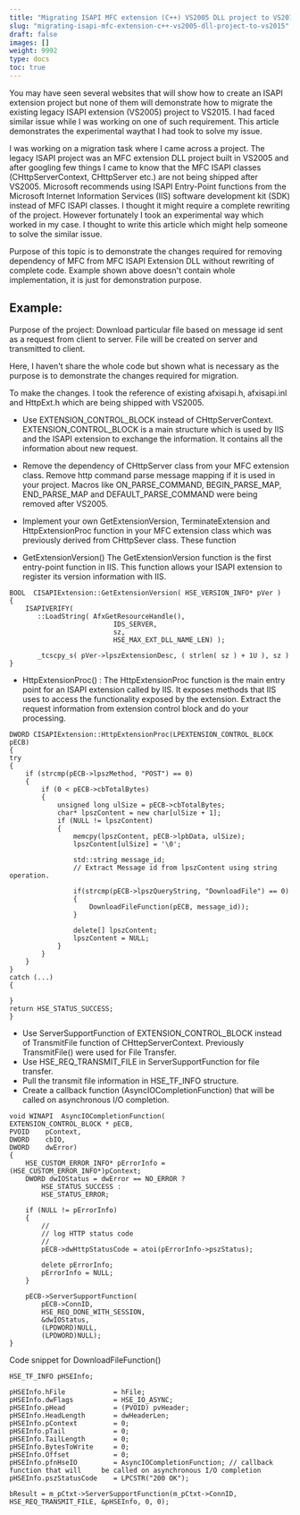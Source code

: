 ```yaml
---
title: "Migrating ISAPI MFC extension (C++) VS2005 DLL project to VS2015."
slug: "migrating-isapi-mfc-extension-c++-vs2005-dll-project-to-vs2015"
draft: false
images: []
weight: 9992
type: docs
toc: true
---
```


You may have seen several websites that will show how to create an ISAPI extension project but none of them will demonstrate how to migrate the existing legacy ISAPI extension (VS2005) project to VS2015. I had faced similar issue while I was working on one of such requirement. This article demonstrates the experimental waythat I had took to solve my issue.

I was working on a migration task where I came across a project. The legacy ISAPI project was an MFC extension DLL project built in VS2005 and after googling few things I came to know that the MFC ISAPI classes (CHttpServerContext, CHttpServer etc.) are not being shipped after VS2005. Microsoft recommends using ISAPI Entry-Point functions from the Microsoft Internet Information Services (IIS) software development kit (SDK) instead of MFC ISAPI classes. I thought it might require a complete rewriting of the project. However fortunately I took an experimental way which worked in my case. I thought to write this article which might help someone to solve the similar issue.

Purpose of this topic is to demonstrate the changes required for removing dependency of MFC from MFC ISAPI Extension DLL without rewriting of complete code. Example shown above doesn't contain whole implementation, it is just for demonstration purpose.

## Example:
Purpose of the project: Download particular file based on message id sent as a request from client to server. File will be created on server and transmitted to client.

Here, I haven't share the whole code but shown what is necessary as the purpose is to demonstrate the changes required for migration.
  
To make the changes. I took the reference of existing afxisapi.h, afxisapi.inl and HttpExt.h which are being shipped with VS2005.

-    Use EXTENSION_CONTROL_BLOCK instead of CHttpServerContext. EXTENSION_CONTROL_BLOCK is a main structure which is used by IIS and the ISAPI extension to exchange the information. It contains all the information about new request.

-    Remove the dependency of CHttpServer class from your MFC extension class. Remove http command parse message mapping if it is used in your project. Macros like ON_PARSE_COMMAND, BEGIN_PARSE_MAP, END_PARSE_MAP and DEFAULT_PARSE_COMMAND were being removed after VS2005. 

-    Implement your own GetExtensionVersion, TerminateExtension and HttpExtensionProc function in your MFC extension class which was previously derived from CHttpSever class. These function

-    GetExtensionVersion()
The GetExtensionVersion function is the first entry-point function in IIS. This function allows your ISAPI extension to register its version information with IIS.

    BOOL  CISAPIExtension::GetExtensionVersion( HSE_VERSION_INFO* pVer )
    {
        ISAPIVERIFY(
           ::LoadString( AfxGetResourceHandle(),
                              IDS_SERVER,
                              sz,
                              HSE_MAX_EXT_DLL_NAME_LEN) );

           _tcscpy_s( pVer->lpszExtensionDesc, ( strlen( sz ) + 1U ), sz )
    }

-    HttpExtensionProc() 
: The HttpExtensionProc function is the main entry point for an ISAPI extension called by IIS. It exposes methods that IIS uses to access the functionality exposed by the extension. Extract the request information from extension control block and do your processing.
    
    DWORD CISAPIExtension::HttpExtensionProc(LPEXTENSION_CONTROL_BLOCK pECB)
    {
    try
    {
        if (strcmp(pECB->lpszMethod, "POST") == 0)
        {
            if (0 < pECB->cbTotalBytes)
            {
                unsigned long ulSize = pECB->cbTotalBytes;
                char* lpszContent = new char[ulSize + 1];
                if (NULL != lpszContent)
                {
                    memcpy(lpszContent, pECB->lpbData, ulSize);
                    lpszContent[ulSize] = '\0';
                    
                    std::string message_id;
                    // Extract Message id from lpszContent using string operation.

                    if(strcmp(pECB->lpszQueryString, "DownloadFile") == 0)
                    {            
                        DownloadFileFunction(pECB, message_id));            
                    }
                    
                    delete[] lpszContent;
                    lpszContent = NULL;
                }
            }
        }
    }    
    catch (...)
    {

    }
    return HSE_STATUS_SUCCESS;
    }
-    Use ServerSupportFunction of EXTENSION_CONTROL_BLOCK instead of TransmitFile function of CHttepServerContext. Previously TransmitFile() were used for File Transfer.
-    Use HSE_REQ_TRANSMIT_FILE in ServerSupportFunction for file transfer.
-    Pull the transmit file information in HSE_TF_INFO structure.
-    Create a callback function (AsyncIOCompletionFunction) that will be called on asynchronous I/O completion.

    void WINAPI  AsyncIOCompletionFunction(
    EXTENSION_CONTROL_BLOCK * pECB,
    PVOID    pContext,
    DWORD    cbIO,
    DWORD    dwError)
    {
        HSE_CUSTOM_ERROR_INFO* pErrorInfo = (HSE_CUSTOM_ERROR_INFO*)pContext;
        DWORD dwIOStatus = dwError == NO_ERROR ?
            HSE_STATUS_SUCCESS :
            HSE_STATUS_ERROR;
    
        if (NULL != pErrorInfo)
        {
            //
            // log HTTP status code
            //
            pECB->dwHttpStatusCode = atoi(pErrorInfo->pszStatus);
    
            delete pErrorInfo;
            pErrorInfo = NULL;
        }
    
        pECB->ServerSupportFunction(
            pECB->ConnID,
            HSE_REQ_DONE_WITH_SESSION,
            &dwIOStatus,
            (LPDWORD)NULL,
            (LPDWORD)NULL);
    }

Code snippet for DownloadFileFunction()

    HSE_TF_INFO pHSEInfo;

    pHSEInfo.hFile            = hFile;
    pHSEInfo.dwFlags          = HSE_IO_ASYNC;
    pHSEInfo.pHead            = (PVOID) pvHeader;
    pHSEInfo.HeadLength       = dwHeaderLen;
    pHSEInfo.pContext         = 0;
    pHSEInfo.pTail            = 0;
    pHSEInfo.TailLength       = 0;
    pHSEInfo.BytesToWrite     = 0;
    pHSEInfo.Offset           = 0;
    pHSEInfo.pfnHseIO         = AsyncIOCompletionFunction; // callback function that will     be called on asynchronous I/O completion
    pHSEInfo.pszStatusCode    = LPCSTR("200 OK");

    bResult = m_pCtxt->ServerSupportFunction(m_pCtxt->ConnID, HSE_REQ_TRANSMIT_FILE, &pHSEInfo, 0, 0);


